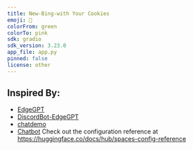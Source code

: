 ```yaml
---
title: New-Bing-with Your Cookies
emoji: 🐨
colorFrom: green
colorTo: pink
sdk: gradio
sdk_version: 3.23.0
app_file: app.py
pinned: false
license: other
---
```

## Inspired By:
- [EdgeGPT](https://github.com/acheong08/EdgeGPT)
- [DiscordBot-EdgeGPT](https://github.com/FuseFairy/DiscordBot-EdgeGPT)
- [chatdemo](https://github.com/simpx/chatdemo)
- [Chatbot](https://medium.datadriveninvestor.com/build-your-own-chatbot-using-chatgpt-for-inspiration-2a2ae6ebb288)
Check out the configuration reference at https://huggingface.co/docs/hub/spaces-config-reference
